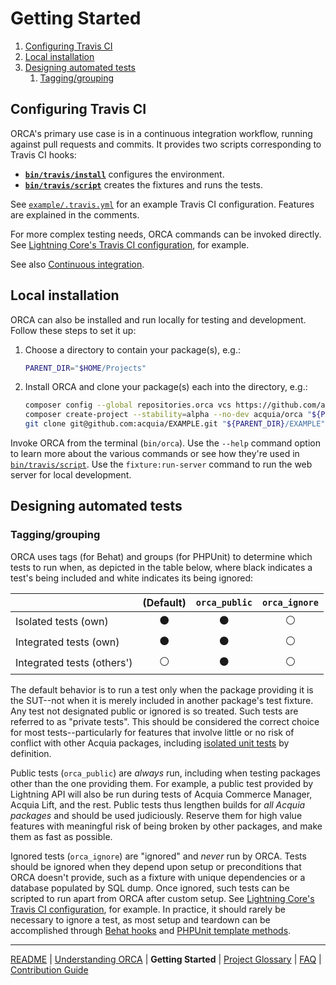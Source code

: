 # Getting Started

1. [Configuring Travis CI](#configuring-travis-ci)
1. [Local installation](#local-installation)
1. [Designing automated tests](#designing-automated-tests)
    1. [Tagging/grouping](#tagginggrouping)

## Configuring Travis CI

ORCA's primary use case is in a continuous integration workflow, running against pull requests and commits. It provides two scripts corresponding to Travis CI hooks:

* **[`bin/travis/install`](../bin/travis/install)** configures the environment.
* **[`bin/travis/script`](../bin/travis/script)** creates the fixtures and runs the tests.

See [`example/.travis.yml`](../example/.travis.yml) for an example Travis CI configuration. Features are explained in the comments.

For more complex testing needs, ORCA commands can be invoked directly. See [Lightning Core's Travis CI configuration](https://github.com/acquia/lightning-core/blob/8.x-3.x/.travis.yml), for example.

See also [Continuous integration](understanding-orca.md#continuous-integration).

## Local installation

ORCA can also be installed and run locally for testing and development. Follow these steps to set it up:

1. Choose a directory to contain your package(s), e.g.:

    ```bash
    PARENT_DIR="$HOME/Projects"
    ```

1. Install ORCA and clone your package(s) each into the directory, e.g.:

    ```bash
    composer config --global repositories.orca vcs https://github.com/acquia/orca
    composer create-project --stability=alpha --no-dev acquia/orca "${PARENT_DIR}/orca"
    git clone git@github.com:acquia/EXAMPLE.git "${PARENT_DIR}/EXAMPLE"
    ```

Invoke ORCA from the terminal (`bin/orca`). Use the `--help` command option to learn more about the various commands or see how they're used in [`bin/travis/script`](../bin/travis/script). Use the `fixture:run-server` command to run the web server for local development.

## Designing automated tests

### Tagging/grouping

ORCA uses tags (for Behat) and groups (for PHPUnit) to determine which tests to run when, as depicted in the table below, where black indicates a test's being included and white indicates its being ignored:

| | (Default) | `orca_public` | `orca_ignore` |
| --- | :---: | :---: | :---: |
| Isolated tests (own) | :black_circle: | :black_circle: | :white_circle: |
| Integrated tests (own) | :black_circle: | :black_circle: | :white_circle: |
| Integrated tests (others') | :white_circle: | :black_circle: | :white_circle: |

The default behavior is to run a test only when the package providing it is the SUT--not when it is merely included in another package's test fixture. Any test not designated public or ignored is so treated. Such tests are referred to as "private tests". This should be considered the correct choice for most tests--particularly for features that involve little or no risk of conflict with other Acquia packages, including [isolated unit tests](http://wiki.c2.com/?UnitTestIsolation) by definition.

Public tests (`orca_public`) are _always_ run, including when testing packages other than the one providing them. For example, a public test provided by Lightning API will also be run during tests of Acquia Commerce Manager, Acquia Lift, and the rest. Public tests thus lengthen builds for _all Acquia packages_ and should be used judiciously. Reserve them for high value features with meaningful risk of being broken by other packages, and make them as fast as possible.

Ignored tests (`orca_ignore`) are "ignored" and _never_ run by ORCA. Tests should be ignored when they depend upon setup or preconditions that ORCA doesn't provide, such as a fixture with unique dependencies or a database populated by SQL dump. Once ignored, such tests can be scripted to run apart from ORCA after custom setup. See [Lightning Core's Travis CI configuration](https://github.com/acquia/lightning-core/blob/8.x-3.x/.travis.yml), for example. In practice, it should rarely be necessary to ignore a test, as most setup and teardown can be accomplished through [Behat hooks](http://behat.org/en/latest/user_guide/context/hooks.html) and [PHPUnit template methods](https://phpunit.de/manual/6.5/en/fixtures.html).

---

[README](README.md) | [Understanding ORCA](understanding-orca.md) | **Getting Started** | [Project Glossary](glossary.md) | [FAQ](faq.md) | [Contribution Guide](CONTRIBUTING.md)
